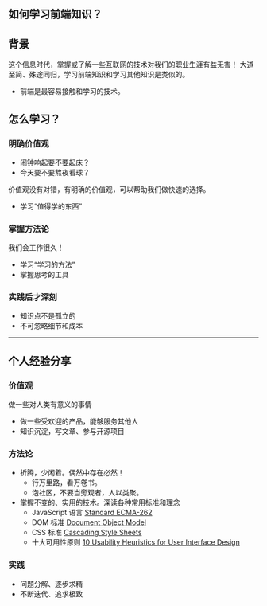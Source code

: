 如何学习前端知识？
---

## 背景

这个信息时代，掌握或了解一些互联网的技术对我们的职业生涯有益无害！
大道至简、殊途同归，学习前端知识和学习其他知识是类似的。

* 前端是最容易接触和学习的技术。

## 怎么学习？

### 明确价值观

* 闹钟响起要不要起床？
* 今天要不要熬夜看球？

价值观没有对错，有明确的价值观，可以帮助我们做快速的选择。

* 学习“值得学的东西” 

### 掌握方法论

我们会工作很久！

* 学习“学习的方法” 
* 掌握思考的工具

### 实践后才深刻

* 知识点不是孤立的
* 不可忽略细节和成本

-----

## 个人经验分享

### 价值观

做一些对人类有意义的事情

* 做一些受欢迎的产品，能够服务其他人
* 知识沉淀，写文章、参与开源项目

### 方法论

* 折腾，少闲着。偶然中存在必然！
    * 行万里路，看万卷书。
    * 泡社区，不要当旁观者，人以类聚。
* 掌握不变的、实用的技术。深读各种常用标准和理念
    * JavaScript 语言 [Standard ECMA-262](http://www.ecma-international.org/publications/standards/Ecma-262.htm)
    * DOM 标准 [Document Object Model](http://www.w3.org/DOM/)
    * CSS 标准 [Cascading Style Sheets](http://www.w3.org/TR/CSS/)
    * 十大可用性原则 [10 Usability Heuristics for User Interface Design](http://www.nngroup.com/articles/ten-usability-heuristics/)

### 实践

* 问题分解、逐步求精
* 不断迭代、追求极致